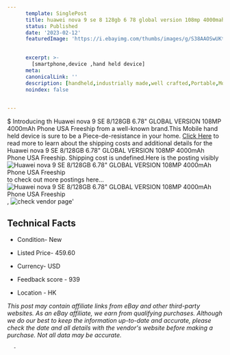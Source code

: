 ```yaml
---
      template: SinglePost
      title: huawei nova 9 se 8 128gb 6 78 global version 108mp 4000mah phone usa freeship
      status: Published
      date: '2023-02-12'
      featuredImage: 'https://i.ebayimg.com/thumbs/images/g/S38AAOSwUKtius1w/s-l225.jpg'
       

      excerpt: >-
        [smartphone,device ,hand held device]
      meta:
      canonicalLink: ''
      description: [handheld,industrially made,well crafted,Portable,Mobile,Compact,Convenient,Lightweight,Maneuverable,Man-portable,Miniature,Carriable,Hand-held,Light,Holdable,Transportable,Mobile device,Pocket-sized,On-the-go,Wireless,Cordless,Compact size,Convenient size, smartphone,device ,hand held device]
      noindex: false
      

---
```

$
      Introducing th Huawei nova 9 SE 8/128GB 6.78" GLOBAL VERSION 108MP 4000mAh Phone USA Freeship from a well-known brand.This Mobile hand held device is sure to be a Piece-de-resistance in your home. [Click Here](https://www.ebay.com/itm/185481199311?hash=item2b2f8a7ecf%3Ag%3AS38AAOSwUKtius1w&mkevt=1&mkcid=1&mkrid=711-53200-19255-0&campid=%253CePNCampaignId%253E&customid=%253CreferenceId%253E&toolid=10049) to read more to learn about the shipping costs and additional details for the Huawei nova 9 SE 8/128GB 6.78" GLOBAL VERSION 108MP 4000mAh Phone USA Freeship. Shipping cost is undefined.Here is the posting visibly ![Huawei nova 9 SE 8/128GB 6.78" GLOBAL VERSION 108MP 4000mAh Phone USA Freeship](https://i.ebayimg.com/thumbs/images/g/S38AAOSwUKtius1w/s-l225.jpg) to check out more postings here... ![Huawei nova 9 SE 8/128GB 6.78" GLOBAL VERSION 108MP 4000mAh Phone USA Freeship](https://i.ebayimg.com/images/g/S38AAOSwUKtius1w/s-l960.jpg), ![check vendor page]()'

      

 ## Technical Facts 



     
      

 - Condition- New 


      

 - Listed Price- 459.60 


      

 - Currency- USD 


      

 - Feedback score - 939 


      

 - Location - HK 


      
      

 *_This post may contain affiliate links from eBay and other third-party websites. As an eBay affiliate, we earn from qualifying purchases. Although we do our best to keep the information up-to-date and accurate, please check the date and all details with the vendor's website before making a purchase. Not all data may be accurate._*




      -
